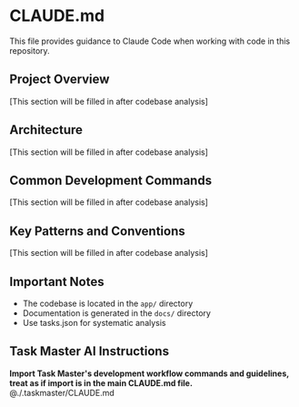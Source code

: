 # CLAUDE.md

This file provides guidance to Claude Code when working with code in this repository.

## Project Overview

[This section will be filled in after codebase analysis]

## Architecture

[This section will be filled in after codebase analysis]

## Common Development Commands

[This section will be filled in after codebase analysis]

## Key Patterns and Conventions

[This section will be filled in after codebase analysis]

## Important Notes

- The codebase is located in the `app/` directory
- Documentation is generated in the `docs/` directory
- Use tasks.json for systematic analysis

## Task Master AI Instructions
**Import Task Master's development workflow commands and guidelines, treat as if import is in the main CLAUDE.md file.**
@./.taskmaster/CLAUDE.md
